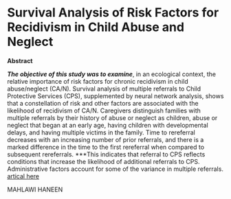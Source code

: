 Survival Analysis of Risk Factors for Recidivism in Child Abuse and Neglect
==============================================================================


**Abstract**

***_The objective of this study was to examine_***, in an ecological context,
the relative importance of risk factors for chronic recidivism in child abuse/neglect (CA/N).
Survival analysis of multiple referrals to Child Protective Services (CPS), supplemented by neural network analysis, shows that a constellation of risk and other factors are associated with the likelihood of recidivism of CA/N.
Caregivers distinguish families with multiple referrals by their history of abuse or neglect as children, abuse or neglect that began at an early age, having children with developmental delays, and having multiple victims in the family.
Time to rereferral decreases with an increasing number of prior referrals, and there is a marked difference in the time to the first rereferral when compared to subsequent rereferrals. 
***This indicates that referral to CPS reflects conditions that increase the likelihood of additional referrals to CPS. 
Administrative factors account for some of the variance in multiple referrals.
[artical here](http://cmx.sagepub.com/content/4/4/287.short)

MAHLAWI HANEEN
